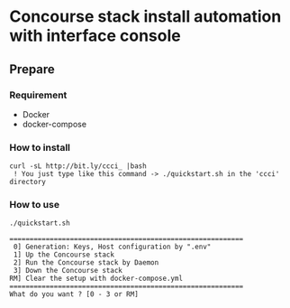 # Concourse stack install automation with interface console

## Prepare
### Requirement
 * Docker
 * docker-compose

### How to install
```
curl -sL http://bit.ly/ccci_ |bash
 ! You just type like this command -> ./quickstart.sh in the 'ccci' directory
```

### How to use
```
./quickstart.sh

==========================================================
 0] Generation: Keys, Host configuration by ".env"
 1] Up the Concourse stack
 2] Run the Concourse stack by Daemon
 3] Down the Concourse stack
RM] Clear the setup with docker-compose.yml
==========================================================
What do you want ? [0 - 3 or RM]

```

